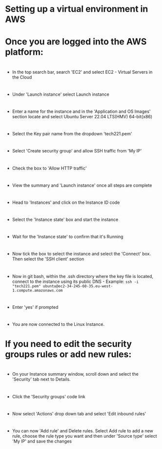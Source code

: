 # Setting up a virtual environment in AWS
#
# Once you are logged into the AWS platform:
#
- In the top search bar, search 'EC2' and select EC2 - Virtual Servers in the Cloud
#
- Under 'Launch instance' select Launch instance
#
- Enter a name for the instance and in the 'Application and OS Images' section
locate and select Ubuntu Server 22.04 LTS(HMV) 64-bit(x86)
#
- Select the Key pair name from the dropdown 'tech221.pem'
#
- Select 'Create security group' and allow SSH traffic from 'My IP'
#
- Check the box to 'Allow HTTP traffic'
#
- View the summary and 'Launch instance' once all steps are complete
#
- Head to 'Instances' and click on the Instance ID code
#
- Select the 'Instance state' box and start the instance
#
- Wait for the 'Instance state' to confirm that it's Running
#
- Now tick the box to select the instance and select the 'Connect' box. Then select the 'SSH client' section
#
- Now in git bash, within the .ssh directory where the key file is located, 
connect to the instance using its public DNS - Example: `ssh -i "tech221.pem" ubuntu@ec2-34-245-60-35.eu-west-1.compute.amazonaws.com`
#
- Enter 'yes' if prompted
#
- You are now connected to the Linux Instance.
#
# If you need to edit the security groups rules or add new rules:
#
- On your Instance summary window, scroll down and select the 'Security' tab next to Details.
#
- Click the 'Security groups' code link
#
- Now select 'Actions' drop down tab and select 'Edit inbound rules'
#
- You can now 'Add rule' and Delete rules. Select Add rule to add a new rule, 
choose the rule type you want and then under 'Source type' select 'My IP' and save the changes
